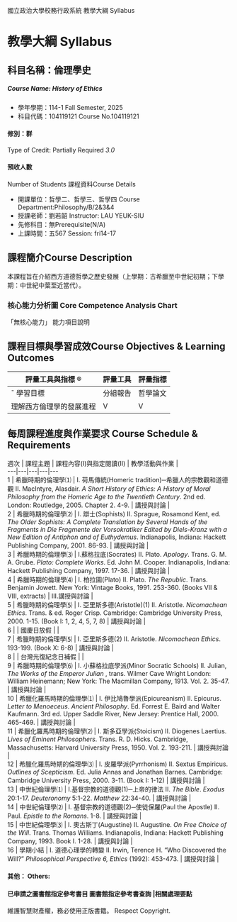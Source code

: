 國立政治大學校務行政系統 教學大綱 Syllabus
# 教學大綱 Syllabus
##  科目名稱：倫理學史
#####  Course Name: History of Ethics
  * 學年學期：114-1 Fall Semester, 2025 
  * 科目代碼：104119121 Course No.104119121
#### 修別：群
Type of Credit: Partially Required 
_3.0_
#### 預收人數
Number of Students
課程資料Course Details
  * 開課單位：哲學二、哲學三、哲學四 Course Department:Philosophy/B/2&3&4 
  * 授課老師：劉若韶 Instructor: LAU YEUK-SIU 
  * 先修科目：無Prerequisite(N/A)
  * 上課時間：五567 Session: fri14-17
##  課程簡介Course Description
本課程旨在介紹西方道德哲學之歷史發展（上學期：古希臘至中世紀初期；下學期：中世紀中葉至近當代）。
###  核心能力分析圖 Core Competence Analysis Chart
「無核心能力」 
能力項目說明
##  課程目標與學習成效Course Objectives & Learning Outcomes 
評量工具與指標 ® |  評量工具 |  評量指標  
---|---|---  
¯ 學習目標 |  分組報告 |  哲學論文 |  測驗藍圖 |  評量尺規  
理解西方倫理學的發展進程 |  V |  V |  |  V  
##  每周課程進度與作業要求 Course Schedule & Requirements
週次 |  課程主題 |  課程內容(I)與指定閱讀(II) |  教學活動與作業 |   
---|---|---|---|---  
1 |  希臘時期的倫理學⑴ |  I. 荷馬傳統(Homeric tradition)─希臘人的宗教觀和道德觀 II. MacIntyre, Alasdair. _A Short History of Ethics: A History of Moral Philosophy from the_ _Homeric Age to the Twentieth Century_. 2nd ed. London: Routledge, 2005. Chapter 2. 4-9. |  講授與討論 |   
2 |  希臘時期的倫理學⑵ |  I. 辯士(Sophists) II. Sprague, Rosamond Kent, ed. _The Older Sophists: A Complete Translation by Several Hands of the Fragments in Die Fragmente der Vorsokratiker Edited by Diels-Kranz with a New Edition of Antiphon and of Euthydemus_. Indianapolis, Indiana: Hackett Publishing Company, 2001. 86-93. |  講授與討論 |   
3 |  希臘時期的倫理學⑶ |  I.蘇格拉底(Socrates) II. Plato. _Apology_. Trans. G. M. A. Grube. _Plato: Complete Works_. Ed. John M. Cooper. Indianapolis, Indiana: Hackett Publishing Company, 1997. 17-36. |  講授與討論 |   
4 |  希臘時期的倫理學⑷ |  I. 柏拉圖(Plato) II. Plato. _The Republic_. Trans. Benjamin Jowett. New York: Vintage Books, 1991. 253-360. (Books VII & VIII, extracts) |  III.講授與討論 |   
5 |  希臘時期的倫理學⑸ |  I. 亞里斯多德(Aristotle)(1) II. Aristotle. _Nicomachean Ethics_. Trans. & ed. Roger Crisp. Cambridge: Cambridge University Press, 2000. 1-15. (Book I: 1, 2, 4, 5, 7, 8) |  講授與討論 |   
6 |  |  國慶日放假 |  |   
7 |  希臘時期的倫理學⑸ |  I. 亞里斯多德(2) II. Aristotle. _Nicomachean Ethics_. 193-199. (Book X: 6-8) |  講授與討論 |   
8 |  |  台灣光復紀念日補假 |  |   
9 |  希臘時期的倫理學⑹ |  I. 小蘇格拉底學派(Minor Socratic Schools) II. Julian, _The Works of the Emperor Julian_ , trans. Wilmer Cave Wright London: William Heinemann; New York: The Macmillan Company, 1913. Vol. 2. 35-47. |  講授與討論 |   
10 |  希臘化羅馬時期的倫理學⑴ |  I. 伊比鳩魯學派(Epicureanism) II. Epicurus. _Letter to Menoeceus_. _Ancient Philosophy_. Ed. Forrest E. Baird and Walter Kaufmann. 3rd ed. Upper Saddle River, New Jersey: Prentice Hall, 2000. 465-469. |  講授與討論 |   
11 |  希臘化羅馬時期的倫理學⑵ |  I. 斯多亞學派(Stoicism) II. Diogenes Laertius. _Lives of Eminent Philosophers_. Trans. R. D. Hicks. Cambridge, Massachusetts: Harvard University Press, 1950. Vol. 2. 193-211. |  講授與討論 |   
12 |  希臘化羅馬時期的倫理學⑶ |  I. 皮羅學派(Pyrrhonism) II. Sextus Empiricus. _Outlines of Scepticism_. Ed. Julia Annas and Jonathan Barnes. Cambridge: Cambridge University Press, 2000. 3-11. (Book I: 1-12) |  講授與討論 |   
13 |  中世紀倫理學⑴ |  I.基督宗教的道德觀(1)─上帝的律法 II. _The Bible_. _Exodus_ 20:1-17. _Deuteronomy_ 5:1-22. _Matthew_ 22:34-40.  |  講授與討論 |   
14 |  中世紀倫理學⑵ |  I. 基督宗教的道德觀(2)─使徒保羅(Paul the Apostle) II. Paul. _Epistle to the Romans_. 1-8. |  講授與討論 |   
15 |  中世紀倫理學⑶ |  I. 奧古斯丁(Augustine) II. Augustine. _On Free Choice of the Will_. Trans. Thomas Williams. Indianapolis, Indiana: Hackett Publishing Company, 1993. Book I. 1-28. |  講授與討論 |   
16 |  學期小結 |  I. 道德心理學的轉變 II. Irwin, Terence H. “Who Discovered the Will?” _Philosophical Perspective 6, Ethics_ (1992): 453-473. |  講授與討論 |   
####  其他： Others:
####  已申請之圖書館指定參考書目  圖書館指定參考書查詢 |相關處理要點
維護智慧財產權，務必使用正版書籍。 Respect Copyright.